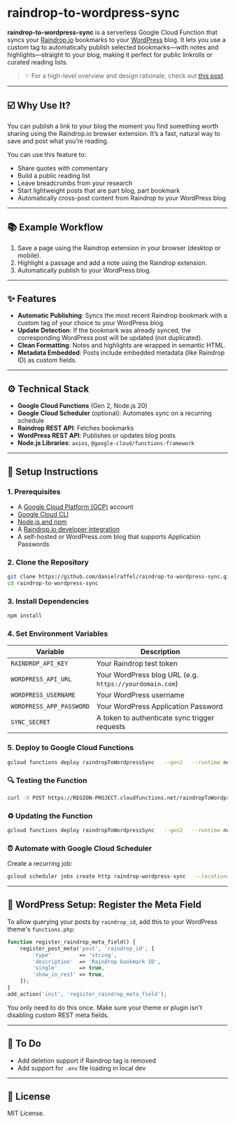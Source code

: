 # raindrop-to-wordpress-sync

**raindrop-to-wordpress-sync** is a serverless Google Cloud Function that syncs your [Raindrop.io](https://raindrop.io) bookmarks to your [WordPress](https://wordpress.org) blog. It lets you use a custom tag to automatically publish selected bookmarks—with notes and highlights—straight to your blog, making it perfect for public linkrolls or curated reading lists.

> ✨ For a high-level overview and design rationale, check out [this post](https://danielraffel.me/2024/01/30/intriguing-stuff/).

---

## ☑️ Why Use It?

You can publish a link to your blog the moment you find something worth sharing using the Raindrop.io browser extension. It’s a fast, natural way to save and post what you’re reading.

You can use this feature to:
- Share quotes with commentary  
- Build a public reading list  
- Leave breadcrumbs from your research  
- Start lightweight posts that are part blog, part bookmark  
- Automatically cross-post content from Raindrop to your WordPress blog

---

## 📚 Example Workflow

1. Save a page using the Raindrop extension in your browser (desktop or mobile).
2. Highlight a passage and add a note using the Raindrop extension.
3. Automatically publish to your WordPress blog.

---

## ✨ Features

- **Automatic Publishing**: Syncs the most recent Raindrop bookmark with a custom tag of your choice to your WordPress blog.
- **Update Detection**: If the bookmark was already synced, the corresponding WordPress post will be updated (not duplicated).
- **Clean Formatting**: Notes and highlights are wrapped in semantic HTML.
- **Metadata Embedded**: Posts include embedded metadata (like Raindrop ID) as custom fields.

---

## ⚙️ Technical Stack

- **Google Cloud Functions** (Gen 2, Node.js 20)
- **Google Cloud Scheduler** (optional): Automates sync on a recurring schedule
- **Raindrop REST API**: Fetches bookmarks
- **WordPress REST API**: Publishes or updates blog posts
- **Node.js Libraries**: `axios`, `@google-cloud/functions-framework`

---

## 🚀 Setup Instructions

### 1. Prerequisites

- A [Google Cloud Platform (GCP)](https://cloud.google.com/) account
- [Google Cloud CLI](https://cloud.google.com/sdk/docs/install)
- [Node.js and npm](https://nodejs.org/)
- A [Raindrop.io developer integration](https://developer.raindrop.io/v1/authentication)
- A self-hosted or WordPress.com blog that supports Application Passwords

### 2. Clone the Repository

```bash
git clone https://github.com/danielraffel/raindrop-to-wordpress-sync.git
cd raindrop-to-wordpress-sync
```

### 3. Install Dependencies
```bash
npm install
```

### 4. Set Environment Variables

| Variable                  | Description                                                      |
|---------------------------|------------------------------------------------------------------|
| `RAINDROP_API_KEY`        | Your Raindrop test token                                         |
| `WORDPRESS_API_URL`       | Your WordPress blog URL (e.g. `https://yourdomain.com`)           |
| `WORDPRESS_USERNAME`      | Your WordPress username                                          |
| `WORDPRESS_APP_PASSWORD`  | Your WordPress Application Password                              |
| `SYNC_SECRET`             | A token to authenticate sync trigger requests                    |

### 5. Deploy to Google Cloud Functions

```bash
gcloud functions deploy raindropToWordpressSync   --gen2   --runtime nodejs20   --trigger-http   --region YOUR_REGION   --entry-point raindropToWordpressSync   --set-env-vars RAINDROP_API_KEY=YOUR_RAINDROP_KEY,WORDPRESS_API_URL=https://yourdomain.com,WORDPRESS_USERNAME=yourname,WORDPRESS_APP_PASSWORD=yourpass,SYNC_SECRET=YOUR_SECRET
```

### 🔍 Testing the Function

```bash
curl -X POST https://REGION-PROJECT.cloudfunctions.net/raindropToWordpressSync   -H "Authorization: Bearer YOUR_SECRET"
```

### ♻️ Updating the Function

```bash
gcloud functions deploy raindropToWordpressSync   --gen2   --runtime nodejs20   --trigger-http   --region YOUR_REGION   --entry-point raindropToWordpressSync
```

### ⏰ Automate with Google Cloud Scheduler

Create a recurring job:

```bash
gcloud scheduler jobs create http raindrop-wordpress-sync   --location=us-central1   --schedule="*/15 * * * *"   --uri=https://us-central1-YOUR_PROJECT.cloudfunctions.net/raindropToWordpressSync   --http-method=POST   --headers="Authorization=Bearer ${SYNC_SECRET}"   --attempt-deadline=540s
```

---

## 🔧 WordPress Setup: Register the Meta Field

To allow querying your posts by `raindrop_id`, add this to your WordPress theme's `functions.php`:

```php
function register_raindrop_meta_field() {
    register_post_meta('post', 'raindrop_id', [
        'type'         => 'string',
        'description'  => 'Raindrop bookmark ID',
        'single'       => true,
        'show_in_rest' => true,
    ]);
}
add_action('init', 'register_raindrop_meta_field');
```

You only need to do this once. Make sure your theme or plugin isn't disabling custom REST meta fields.

---

## 📌 To Do

- Add deletion support if Raindrop tag is removed
- Add support for `.env` file loading in local dev

---

## 📄 License

MIT License.
